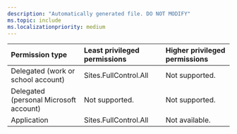 ```yaml
---
description: "Automatically generated file. DO NOT MODIFY"
ms.topic: include
ms.localizationpriority: medium
---
```


|Permission type|Least privileged permissions|Higher privileged permissions|
|:---|:---|:---|
|Delegated (work or school account)|Sites.FullControl.All|Not supported.|
|Delegated (personal Microsoft account)|Not supported.|Not supported.|
|Application|Sites.FullControl.All|Not available.|


